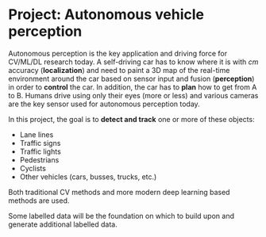 # Project: Autonomous vehicle perception

Autonomous perception is the key application and driving force for CV/ML/DL research today. A self-driving car has to know where it is with *cm* accuracy (**localization**) and need to paint a 3D map of the real-time environment around the car based on sensor input and fusion (**perception**) in order to **control** the car. In addition, the car has to **plan** how to get from A to B. Humans drive using only their eyes (more or less) and various cameras are the key sensor used for autonomous perception today.

In this project, the goal is to **detect and track** one or more of these objects:
+ Lane lines
+ Traffic signs
+ Traffic lights
+ Pedestrians
+ Cyclists
+ Other vehicles (cars, busses, trucks, etc.)

Both traditional CV methods and more modern deep learning based methods are used.

Some labelled data will be the foundation on which to build upon and generate additional labelled data.
